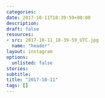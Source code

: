 ```yaml
---
categories:
date: 2017-10-11T18:39:59+00:00
description:
draft: false
resources:
- src: 2017-10-11_18-39-59_UTC.jpg
  name: "header"
layout: instagram
options:
  unlisted: false
stories:
subtitle:
title: "2017-10-11"
tags: []
---
```


 
